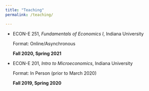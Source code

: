 ```yaml
---
title: "Teaching"
permalink: /teaching/

---
```


- ECON-E 251, *Fundamentals of Economics I*, Indiana University

  Format: Online/Asynchronous
  
  **Fall 2020, Spring 2021**
  
- ECON-E 201, *Intro to Microeconomics*, Indiana University

  Format: In Person (prior to March 2020)
  
  **Fall 2019, Spring 2020**
